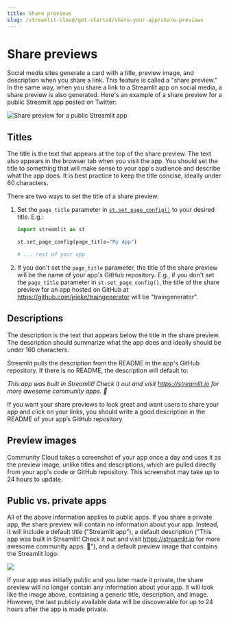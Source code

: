 ```yaml
---
title: Share previews
slug: /streamlit-cloud/get-started/share-your-app/share-previews
---
```


# Share previews

Social media sites generate a card with a title, preview image, and description when you share a link. This feature is called a "share preview." In the same way, when you share a link to a Streamlit app on social media, a share preview is also generated. Here's an example of a share preview for a public Streamlit app posted on Twitter:

![Share preview for a public Streamlit app](/images/streamlit-cloud/share-preview-twitter-annotated.png)

## Titles

The title is the text that appears at the top of the share preview. The text also appears in the browser tab when you visit the app. You should set the title to something that will make sense to your app's audience and describe what the app does. It is best practice to keep the title concise, ideally under 60 characters.

There are two ways to set the title of a share preview:

1. Set the `page_title` parameter in [`st.set_page_config()`](/library/api-reference/utilities/st.set_page_config) to your desired title. E.g.:

   ```python
   import streamlit as st

   st.set_page_config(page_title="My App")

   # ... rest of your app
   ```

2. If you don't set the `page_title` parameter, the title of the share preview will be the name of your app's GitHub repository. E.g., if you don't set the `page_title` parameter in `st.set_page_config()`, the title of the share preview for an app hosted on GitHub at https://github.com/jrieke/traingenerator will be "traingenerator".

## Descriptions

The description is the text that appears below the title in the share preview. The description should summarize what the app does and ideally should be under 160 characters.

Streamlit pulls the description from the README in the app's GitHub repository. If there is no README, the description will default to:

_This app was built in Streamlit! Check it out and visit https://streamlit.io for more awesome community apps. 🎈_

If you want your share previews to look great and want users to share your app and click on your links, you should write a good description in the README of your app’s GitHub repository

## Preview images

Community Cloud takes a screenshot of your app once a day and uses it as the preview image, unlike titles and descriptions, which are pulled directly from your app's code or GitHub repository. This screenshot may take up to 24 hours to update.

## Public vs. private apps

All of the above information applies to public apps. If you share a private app, the share preview will contain no information about your app. Instead, it will include a default title ("Streamlit app"), a default description ("This app was built in Streamlit! Check it out and visit https://streamlit.io for more awesome community apps. 🎈"), and a default preview image that contains the Streamlit logo:

<div style={{ marginLeft: '10em' }}>
    <Flex>
    <Image caption="Default share preview for a private app" src="/images/streamlit-cloud/share-preview-private-app.png" />
    </Flex>
</div>

If your app was initially public and you later made it private, the share preview will no longer contain any information about your app. It will look like the image above, containing a generic title, description, and image. However, the last publicly available data will be discoverable for up to 24 hours after the app is made private.
